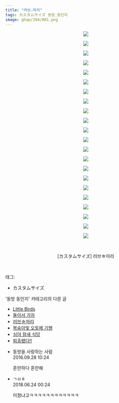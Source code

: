 ```yaml
---
title: "러브☆마리"
tags: カスタムサイズ 동방_동인지
image: ghap/294/001.png
---
```

<div class="article">
<p style="text-align: center; clear: none; float: none;"><img src="{{ site.nasurl }}/ghap/294/001.png"/></p>
<p style="text-align: center; clear: none; float: none;"><img src="{{ site.nasurl }}/ghap/294/002.png"/></p>
<p style="text-align: center; clear: none; float: none;"><img src="{{ site.nasurl }}/ghap/294/003.png"/></p>
<p style="text-align: center; clear: none; float: none;"><img src="{{ site.nasurl }}/ghap/294/004.png"/></p>
<p style="text-align: center; clear: none; float: none;"><img src="{{ site.nasurl }}/ghap/294/005.png"/></p>
<p style="text-align: center; clear: none; float: none;"><img src="{{ site.nasurl }}/ghap/294/006.png"/></p>
<p style="text-align: center; clear: none; float: none;"><img src="{{ site.nasurl }}/ghap/294/007.png"/></p>
<p style="text-align: center; clear: none; float: none;"><img src="{{ site.nasurl }}/ghap/294/008.png"/></p>
<p style="text-align: center; clear: none; float: none;"><img src="{{ site.nasurl }}/ghap/294/009.png"/></p>
<p style="text-align: center; clear: none; float: none;"><img src="{{ site.nasurl }}/ghap/294/010.png"/></p>
<p style="text-align: center; clear: none; float: none;"><img src="{{ site.nasurl }}/ghap/294/011.png"/></p>
<p style="text-align: center; clear: none; float: none;"><img src="{{ site.nasurl }}/ghap/294/012.png"/></p>
<p style="text-align: center; clear: none; float: none;"><img src="{{ site.nasurl }}/ghap/294/013.png"/></p>
<p style="text-align: center; clear: none; float: none;"><img src="{{ site.nasurl }}/ghap/294/014.png"/></p>
<p style="text-align: center; clear: none; float: none;"><img src="{{ site.nasurl }}/ghap/294/015.png"/></p>
<p style="text-align: center; clear: none; float: none;"><img src="{{ site.nasurl }}/ghap/294/016.png"/></p>
<p style="text-align: center; clear: none; float: none;"><img src="{{ site.nasurl }}/ghap/294/017.png"/></p>
<p style="text-align: center; clear: none; float: none;"><img src="{{ site.nasurl }}/ghap/294/018.png"/></p>
<p style="text-align: center; clear: none; float: none;"><img src="{{ site.nasurl }}/ghap/294/019.png"/></p>
<p style="text-align: center; clear: none; float: none;"><img src="{{ site.nasurl }}/ghap/294/020.png"/></p>
<p style="text-align: center; clear: none; float: none;"><img src="{{ site.nasurl }}/ghap/294/021.jpg"/></p>
<p style="text-align: center; clear: none; float: none;"><img src="{{ site.nasurl }}/ghap/294/022.jpg"/></p>
<p style="text-align: center; clear: none; float: none;"><br/></p>
<p style="text-align: center; clear: none; float: none;">[カスタムサイズ] 러브☆마리</p>
<p><br/></p>
</div><div class="tagTrail">
<p>태그: </p>
<ul>
<li>カスタムサイズ</li>
</ul>
</div><div class="another">
<p>'동방 동인지' 카테고리의 다른 글</p>
<ul>
<li><a href="/2016-06-19-ghap_296">Little Birds</a></li>
<li><a href="/2016-06-19-ghap_295">둘이서 가자</a></li>
<li><a href="/2016-06-19-ghap_294">러브☆마리</a></li>
<li><a href="/2016-06-19-ghap_293">복숭아빛 오토메 기행</a></li>
<li><a href="/2016-06-19-ghap_292">심야 참새 식당</a></li>
<li><a href="/2016-06-19-ghap_291">퇴출됐다!!</a></li>
</ul>
</div><div class="cb_module cb_fluid">
<div class="cb_wrt cb_profile">
<div class="comment">
<ul>
<li class="cb_thumb_off" id="comment14815405">
<div class="cb_comment_area">
<div class="cb_info_area">
<div class="cb_section">
<span class="cb_nick_name">동방을 사랑하는 사람</span>
</div>
<div class="cb_section">
<span class="cb_date">2016.09.28 10:24 </span>
</div>
</div>
<div class="cb_dsc_comment">
<p class="cb_dsc">
											혼란하다 혼란해
										</p>
</div>
</div></li>
<li class="cb_thumb_off" id="comment15275942">
<div class="cb_comment_area">
<div class="cb_info_area">
<div class="cb_section">
<span class="cb_nick_name">ㄱㅁㅎ</span>
</div>
<div class="cb_section">
<span class="cb_date">2018.06.24 00:24 </span>
</div>
</div>
<div class="cb_dsc_comment">
<p class="cb_dsc">
											미쳤냐고ㅋㅋㅋㅋㅋㅋㅋㅋㅋㅋㅋㅋ
										</p>
</div>
</div></li>
</ul>
</div>
</div><!-- commentList close -->
</div>